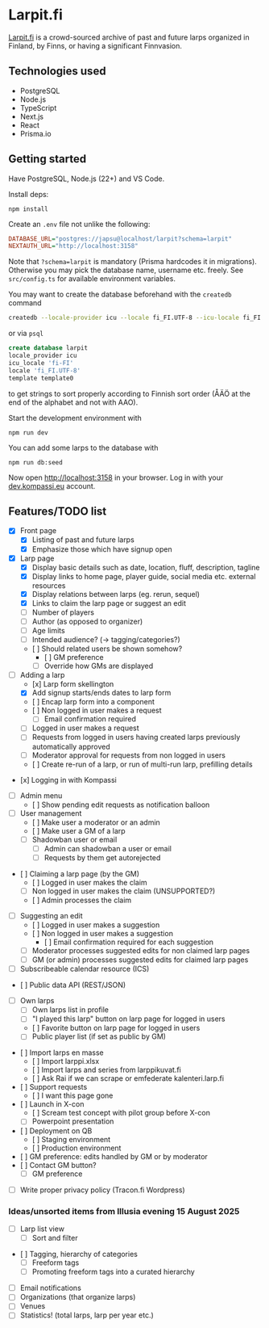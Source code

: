 # Larpit.fi

[Larpit.fi](https://larpit.fi) is a crowd-sourced archive of past and future larps organized in Finland, by Finns, or having a significant Finnvasion.

## Technologies used

* PostgreSQL
* Node.js
* TypeScript
* Next.js
* React
* Prisma.io

## Getting started

Have PostgreSQL, Node.js (22+) and VS Code.

Install deps:

```
npm install
```

Create an `.env` file not unlike the following:

```ini
DATABASE_URL="postgres://japsu@localhost/larpit?schema=larpit"
NEXTAUTH_URL="http://localhost:3158"
```

Note that `?schema=larpit` is mandatory (Prisma hardcodes it in migrations). Otherwise you may pick the database name, username etc. freely. See `src/config.ts` for available environment variables.

You may want to create the database beforehand with the `createdb` command

```bash
createdb --locale-provider icu --locale fi_FI.UTF-8 --icu-locale fi_FI --template template0
```
or via `psql`
```sql
create database larpit
locale_provider icu
icu_locale 'fi-FI'
locale 'fi_FI.UTF-8'
template template0
```

to get strings to sort properly according to Finnish sort order (ÅÄÖ at the end of the alphabet and not with AAO).

Start the development environment with

```
npm run dev
```

You can add some larps to the database with

```
npm run db:seed
```

Now open <http://localhost:3158> in your browser. Log in with your [dev.kompassi.eu](https://dev.kompassi.eu) account.

## Features/TODO list

- [x] Front page
  - [x] Listing of past and future larps
  - [x] Emphasize those which have signup open
- [x] Larp page
  - [x] Display basic details such as date, location, fluff, description, tagline
  - [x] Display links to home page, player guide, social media etc. external resources
  - [x] Display relations between larps (eg. rerun, sequel)
  - [x] Links to claim the larp page or suggest an edit
  - [ ] Number of players
  - [ ] Author (as opposed to organizer)
  - [ ] Age limits
  - [ ] Intended audience? (-> tagging/categories?)
  - [ ] Should related users be shown somehow?
    - [ ] GM preference
    - [ ] Override how GMs are displayed
- [ ] Adding a larp
  - [x] Larp form skellington
  - [x] Add signup starts/ends dates to larp form
  - [ ] Encap larp form into a component
  - [ ] Non logged in user makes a request
    - [ ] Email confirmation required
  - [ ] Logged in user makes a request
  - [ ] Requests from logged in users having created larps previously automatically approved
  - [ ] Moderator approval for requests from non logged in users
  - [ ] Create re-run of a larp, or run of multi-run larp, prefilling details
- [x] Logging in with Kompassi
- [ ] Admin menu
  - [ ] Show pending edit requests as notification balloon
- [ ] User management
  - [ ] Make user a moderator or an admin
  - [ ] Make user a GM of a larp
  - [ ] Shadowban user or email
    - [ ] Admin can shadowban a user or email
    - [ ] Requests by them get autorejected
- [ ] Claiming a larp page (by the GM)
  - [ ] Logged in user makes the claim
  - [ ] Non logged in user makes the claim (UNSUPPORTED?)
  - [ ] Admin processes the claim
- [ ] Suggesting an edit
  - [ ] Logged in user makes a suggestion
  - [ ] Non logged in user makes a suggestion
    - [ ] Email confirmation required for each suggestion
  - [ ] Moderator processes suggested edits for non claimed larp pages
  - [ ] GM (or admin) processes suggested edits for claimed larp pages
- [ ] Subscribeable calendar resource (ICS)
- [ ] Public data API (REST/JSON)
- [ ] Own larps
  - [ ] Own larps list in profile
  - [ ] "I played this larp" button on larp page for logged in users
  - [ ] Favorite button on larp page for logged in users
  - [ ] Public player list (if set as public by GM)
- [ ] Import larps en masse
  - [ ] Import larppi.xlsx
  - [ ] Import larps and series from larppikuvat.fi
  - [ ] Ask Rai if we can scrape or emfederate kalenteri.larp.fi
- [ ] Support requests
  - [ ] I want this page gone
- [ ] Launch in X-con
  - [ ] Scream test concept with pilot group before X-con
  - [ ] Powerpoint presentation
- [ ] Deployment on QB
  - [ ] Staging environment
  - [ ] Production environment
- [ ] GM preference: edits handled by GM or by moderator
- [ ] Contact GM button?
  - [ ] GM preference
- [ ] Write proper privacy policy (Tracon.fi Wordpress)

### Ideas/unsorted items from Illusia evening 15 August 2025

- [ ] Larp list view
  - [ ] Sort and filter
- [ ] Tagging, hierarchy of categories
  - [ ] Freeform tags
  - [ ] Promoting freeform tags into a curated hierarchy
- [ ] Email notifications
- [ ] Organizations (that organize larps)
- [ ] Venues
- [ ] Statistics! (total larps, larp per year etc.)
